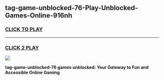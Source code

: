 
## tag-game-unblocked-76-Play-Unblocked-Games-Online-916nh
<h3>
<a href="https://premium76.site?title=tag-game-unblocked-76&ref=25A">CLICK TO PLAY</a></h3>
<hr>

<h3>
<a href="https://premium76.site?title=tag-game-unblocked-76&ref=25A">CLICK 2 PLAY</a>
  
</h3>

<a href="https://premium76.site?title=tag-game-unblocked-76&ref=25A"><img src="https://clearcache.store/games.png"></a>


**tag-game-unblocked-76 games unblocked: Your Gateway to Fun and Accessible Online Gaming**
